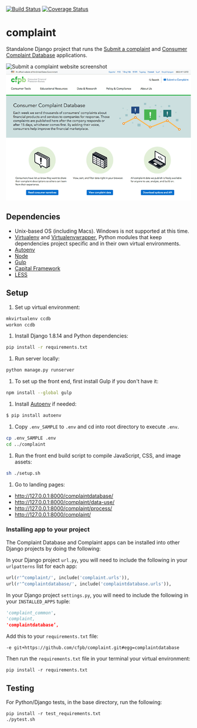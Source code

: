[![Build Status](https://travis-ci.org/cfpb/complaint.png)](https://travis-ci.org/cfpb/complaint) [![Coverage Status](https://coveralls.io/repos/github/cfpb/complaint/badge.svg?branch=master)](https://coveralls.io/github/cfpb/complaint?branch=master)

complaint
============
Standalone Django project that runs the [Submit a complaint](http://www.consumerfinance.gov/complaint) and [Consumer Complaint Database](http://www.consumerfinance.gov/complaintdatabase) applications.

![Submit a complaint website screenshot](https://raw.githubusercontent.com/cfpb/complaint/master/screenshot-complaint.png)
![Consumer Complaint Database website screenshot](https://raw.githubusercontent.com/cfpb/complaint/master/screenshot-complaintdatabase.png)


## Dependencies

- Unix-based OS (including Macs). Windows is not supported at this time.
- [Virtualenv](https://virtualenv.pypa.io/en/latest/) and [Virtualenvwrapper](https://virtualenvwrapper.readthedocs.org/en/latest/#), Python modules that keep dependencies  project specific and in their own virtual environments.
- [Autoenv](https://github.com/kennethreitz/autoenv)
- [Node](http://nodejs.org/)
- [Gulp](http://gulpjs.com/)
- [Capital Framework](http://cfpb.github.io/capital-framework/)
- [LESS](http://lesscss.org/)

## Setup

1. Set up virtual environment:

  ```bash
  mkvirtualenv ccdb
  workon ccdb
  ```
1. Install Django 1.8.14 and Python dependencies:

  ```bash
  pip install -r requirements.txt
  ```
1. Run server locally:

  ```bash
  python manage.py runserver 
  ```
1. To set up the front end, first install Gulp if you don't have it:

  ```bash
  npm install --global gulp
  ``` 
1. Install [Autoenv](https://github.com/kennethreitz/autoenv) if needed:

  ```bash
  $ pip install autoenv
  ```
1. Copy `.env_SAMPLE` to `.env` and cd into root directory to execute `.env`.
  
  ```bash
  cp .env_SAMPLE .env
  cd ../complaint
  ```
1. Run the front end build script to compile JavaScript, CSS, and image assets:

  ```bash
  sh ./setup.sh
  ``` 
1. Go to landing pages: 
  - http://127.0.0.1:8000/complaintdatabase/
  - http://127.0.0.1:8000/complaint/data-use/
  - http://127.0.0.1:8000/complaint/process/
  - http://127.0.0.1:8000/complaint/


### Installing app to your project
The Complaint Database and Complaint apps can be installed into other Django projects by doing the following:

In your Django project `url.py`, you will need to include the following in your `urlpatterns` list for each app:
```python
url(r'^complaint/', include('complaint.urls')),
url(r'^complaintdatabase/', include('complaintdatabase.urls')),
```

In your Django project `settings.py`, you will need to include the following in your `INSTALLED_APPS` tuple:
```python
'complaint_common',
'complaint,
'complaintdatabase’,
```

Add this to your `requirements.txt` file:
```
-e git+https://github.com/cfpb/complaint.git#egg=complaintdatabase
```

Then run the `requirements.txt` file in your terminal your virtual environment:
```
pip install -r requirements.txt
```


## Testing
For Python/Django tests, in the base directory, run the following:

```shell
pip install -r test_requirements.txt
./pytest.sh
```
